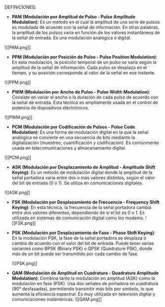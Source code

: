DEFINICIONES:

- **PAM (Modulación por Amplitud de Pulso - Pulse Amplitude Modulation)**: Es un método en el cual la amplitud de una serie de pulsos es modulada de acuerdo con la señal de información. En otras palabras, la amplitud de los pulsos varía en función de los valores instantáneos de la señal de entrada. Es una modulación analógica o digital.

![[PAM.png]]

    
- **PPM (Modulación por Posición de Pulso - Pulse Position Modulation)**: En esta modulación, la posición temporal de un pulso se varía según la amplitud de la señal de información. Cada pulso se desplaza en el tiempo, y su posición corresponde al valor de la señal en ese instante.

![[PPM.png]]

- **PWM (Modulación por Ancho de Pulso - Pulse Width Modulation)**: Consiste en variar el ancho o la duración de cada pulso de acuerdo con la señal de entrada. Esta técnica es ampliamente usada en el control de potencia de dispositivos electrónicos.

![[PWM.png]]
    
- **PCM (Modulación por Codificación de Pulsos - Pulse Code Modulation)**: Es una forma de modulación digital en la que la señal analógica se convierte en una secuencia de bits mediante la digitalización (muestreo, cuantificación y codificación). Es comúnmente usada en telecomunicaciones y almacenamiento digital.

![[PCM.png]]
    
- **ASK (Modulación por Desplazamiento de Amplitud - Amplitude Shift Keying)**: Es un método de modulación digital donde la amplitud de la señal portadora varía entre dos o más valores distintos, según el valor del bit de entrada (0 o 1). Se utiliza en comunicaciones digitales.

![[ASK.png]]
    
- **FSK (Modulación por Desplazamiento de Frecuencia - Frequency Shift Keying)**: En esta técnica, la frecuencia de la señal portadora cambia entre dos valores diferentes, dependiendo de si el bit es 0 o 1. Es utilizada en sistemas de comunicación digital como los modems.
![[FSK.png]]
- **PSK (Modulación por Desplazamiento de Fase - Phase Shift Keying)**: En la modulación PSK, la fase de la señal portadora se desplaza o cambia de acuerdo con el valor del bit de entrada. Puede tener varias variantes como BPSK (Binary PSK) o QPSK (Quadrature PSK), donde más de un bit puede ser transmitido por cada cambio de fase.
  
  ![[PSK.png]]
    
- **QAM (Modulación de Amplitud en Cuadratura - Quadrature Amplitude Modulation)**: Combina tanto la modulación en amplitud (ASK) como la modulación en fase (PSK). Usa dos señales de portadora en cuadratura (90° desfasadas), permitiendo transmitir más bits por símbolo, lo que aumenta la eficiencia espectral. Es muy utilizada en televisión digital y comunicaciones inalámbricas.
![[QAM.png]]
